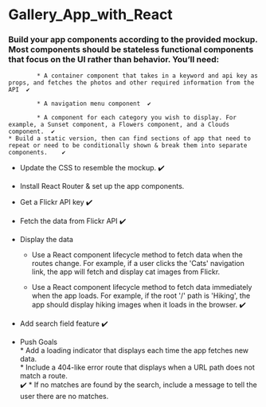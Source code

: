 # Gallery_App_with_React

### Build your app components according to the provided mockup. Most components should be stateless functional components that focus on the UI rather than behavior. You’ll need:

			* A container component that takes in a keyword and api key as props, and fetches the photos and other required information from the API  ✔️

			* A navigation menu component  ✔️

			* A component for each category you wish to display. For example, a Sunset component, a Flowers component, and a Clouds component.  ✔️
	* Build a static version, then can find sections of app that need to repeat or need to be conditionally shown & break them into separate components.    ✔️




* Update the CSS to resemble the mockup.		✔️

* Install React Router & set up the app components.

* Get a Flickr API key  ✔️

* Fetch the data from Flickr API  ✔️

* Display the data		
	* Use a React component lifecycle method to fetch data when the routes change. For example, if a user clicks the 'Cats' navigation link, the app will fetch and display cat images from Flickr.

	* Use a React component lifecycle method to fetch data immediately when the app loads. For example, if the root '/' path is 'Hiking', the app should display hiking images when it loads in the browser.  ✔️

* Add search field feature	✔️

* Push Goals		
		* Add a loading indicator that displays each time the app fetches new data.  
		* Include a 404-like error route that displays when a URL path does not match a route.  
	✔️	* If no matches are found by the search, include a message to tell the user there are no matches.  
